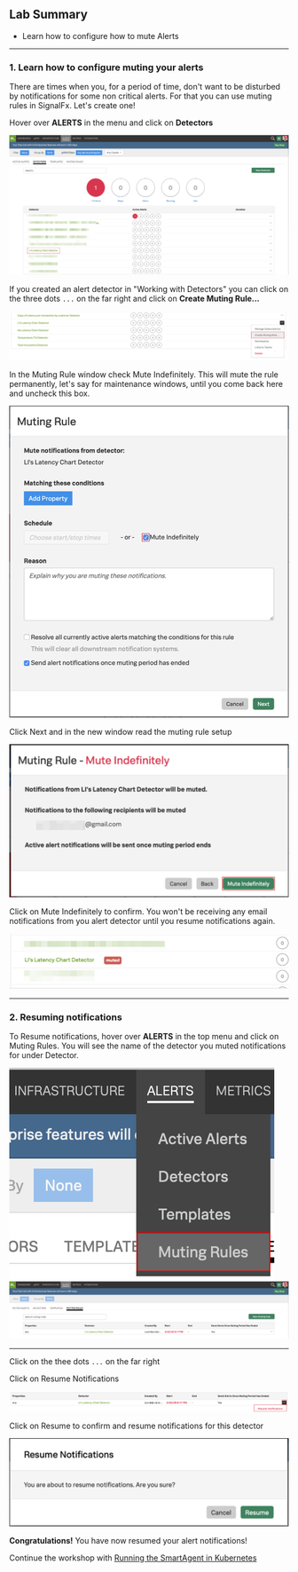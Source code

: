 ## Lab Summary
* Learn how to configure how to mute Alerts
  
---

### 1. Learn how to configure muting your alerts
There are times when you, for a period of time, don't want to be disturbed by notifications for some non critical alerts. For that you can use muting rules in SignalFx. Let's create one!

Hover over **ALERTS** in the menu and click on **Detectors**

![](../images/M1-l3-1.png) 

If you created an alert detector in "Working with Detectors" you can click on the three dots `...` on the far right and click on **Create Muting Rule...**

![](../images/M1-l3-2.png) 

In the Muting Rule window check Mute Indefinitely. This will mute the rule permanently, let's say for maintenance windows, until you come back here and uncheck this box.

![](../images/M1-l3-3.png) 

Click Next and in the new window read the muting rule setup

![](../images/M1-l3-4.png) 

Click on Mute Indefinitely to confirm. You won't be receiving any email notifications from you alert detector until you resume notifications again.

![](../images/M1-l3-5.png) 

---

### 2. Resuming notifications

To Resume notifications, hover over **ALERTS** in the top menu and click on Muting Rules. You will see the name of the detector you muted notifications for under Detector.

![](../images/M1-l3-6.png) 
![](../images/M1-l3-7.png) 

---

Click on the thee dots `...` on the far right 

Click on Resume Notifications

![](../images/M1-l3-8.png) 

Click on Resume to confirm and resume notifications for this detector

![](../images/M1-l3-9.png) 

**Congratulations!** You have now resumed your alert notifications!

Continue the workshop with [Running the SmartAgent in Kubernetes](https://signalfx.github.io/app-dev-workshop/module1/k3s/)
